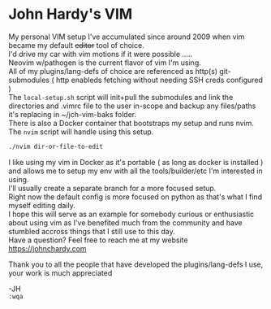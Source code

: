 John Hardy's VIM
============================

My personal VIM setup I've accumulated since around 2009 when vim became my default ~~editor~~ tool of choice.  
I'd drive my car with vim motions if it were possible .....  
Neovim w/pathogen is the current flavor of vim I'm using.  
All of my plugins/lang-defs of choice are referenced as http(s) git-submodules ( http enableds fetching without needing SSH creds configured )  
The `local-setup.sh` script will init+pull the submodules and link the directories and .vimrc file to the user in-scope and backup any
files/paths it's replacing in ~/jch-vim-baks folder.  
There is also a Docker container that bootstraps my setup and runs nvim. The `nvim` script will handle using this setup.  


```bash
./nvim dir-or-file-to-edit
```

I like using my vim in Docker as it's portable ( as long as docker is installed ) and allows me to setup my env with all the tools/builder/etc I'm interested in using.  
I'll usually create a separate branch for a more focused setup.  
Right now the default config is more focused on python as that's what I find myself editing daily.  
I hope this will serve as an example for somebody curious or enthusiastic about using vim as I've benefited much from the community and have stumbled accross things that I still use to this day.  
Have a question? Feel free to reach me at my website https://johnchardy.com  

Thank you to all the people that have developed the plugins/lang-defs I use, your work is much appreciated  

-JH  
`:wqa`
